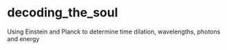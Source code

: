 # decoding_the_soul
Using Einstein and Planck to determine time dilation, wavelengths, photons and energy
